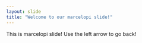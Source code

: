 ```yaml
---
layout: slide
title: "Welcome to our marcelopi slide!"
---
```

This is marcelopi slide!
Use the left arrow to go back!